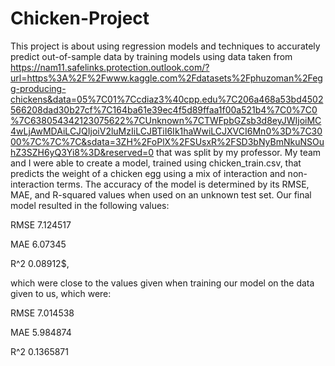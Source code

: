 # Chicken-Project

This project is about using regression models and techniques to accurately predict out-of-sample data by training models using data taken from https://nam11.safelinks.protection.outlook.com/?url=https%3A%2F%2Fwww.kaggle.com%2Fdatasets%2Fphuzoman%2Fegg-producing-chickens&data=05%7C01%7Ccdiaz3%40cpp.edu%7C206a468a53bd4502566208dad30b27cf%7C164ba61e39ec4f5d89ffaa1f00a521b4%7C0%7C0%7C638054342123075622%7CUnknown%7CTWFpbGZsb3d8eyJWIjoiMC4wLjAwMDAiLCJQIjoiV2luMzIiLCJBTiI6Ik1haWwiLCJXVCI6Mn0%3D%7C3000%7C%7C%7C&sdata=3ZH%2FoPlX%2FSUsxR%2FSD3bNyBmNkuNSOuhZ3SZH6yQ3Yi8%3D&reserved=0
that was split by my professor. My team and I were able to create a model, trained using chicken_train.csv, that predicts the weight of a chicken egg using a mix of interaction and non-interaction terms. The accuracy of the model is determined by its RMSE, MAE, and R-squared values when used on an unknown test set. Our final model resulted in the following values:
    
RMSE    7.124517
   
MAE     6.07345
   
R^2     0.08912$,
   
which were close to the values given when training our model on the data given to us, which were:
   
RMSE    7.014538
   
MAE     5.984874
   
R^2     0.1365871
